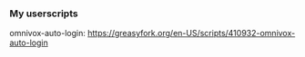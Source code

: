 ### My userscripts

omnivox-auto-login: https://greasyfork.org/en-US/scripts/410932-omnivox-auto-login
